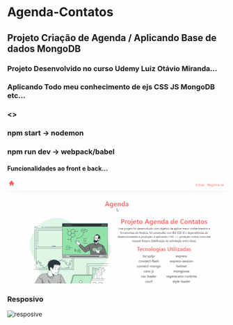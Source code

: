 # Agenda-Contatos

## Projeto Criação de Agenda / Aplicando Base de dados MongoDB

### Projeto Desenvolvido no curso Udemy Luiz Otávio Miranda...

### Aplicando Todo meu conhecimento de ejs CSS JS MongoDB etc...

### <<Terminal>>

### npm start -> nodemon
### npm run dev -> webpack/babel

#### Funcionalidades ao front e back...

![Function](https://github.com/Vavatrewq/Agenda-Contatos/blob/master/public/assets/gif/AnimaçãoFunc1.gif)

### Resposivo
![resposive](https://github.com/Vavatrewq/Agenda-Contatos/blob/master/public/assets/gif/AnimaçãoFunc2.gif)
